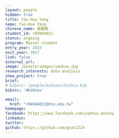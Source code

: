 ```yaml
---
layout: people
hidden: true
title: Yao-Hua Yang
name: Yao-Hua Yang
chinese_name: 楊曜華
student_id: r04944021
status: ongoing
program: Master student
entry_year: 2015
exit_year: 2017
link: false
external_url:
image: /people/images/yaohua.jpg
research_interests: data analysis
show_project: true
brief: 
# bibsrc: /people/bibtex/chichia.bib
bibsrc: '#bibtex'

email:
  href: "r04944021@ntu.edu.tw"
homepage: 
facebook: https://www.facebook.com/yaohua.antony
linkedin: 
twitter: 
github: https://github.com/goat1214
---
```




